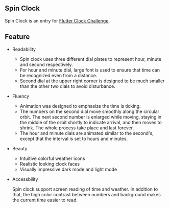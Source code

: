 ## Spin Clock

Spin Clock is an entry for [Flutter Clock Challenge](https://flutter.dev/clock). 

## Feature

- Readability

  - Spin clock uses three different dial plates to represent hour, minute and second respectively.
  - For hour and minute dial, large font is used to ensure that time can be recognized even from a distance.
  - Second dial at the upper right corner is designed to be much smaller than the other two dials to avoid disturbance. 

- Fluency

  - Animation was designed to emphasize the time is ticking. 
  - The numbers on the second dial move smoothly along the circular orbit. The next second number is enlarged while moving, staying in the middle of the orbit shortly to indicate arrival, and then moves to shrink. The whole process take place and last forever. 
  - The hour and minute dials are animated similar to the second's, except that the interval is set to hours and minutes.


- Beauty

  - Intuitive colorful weather icons
  - Realistic looking clock faces
  - Visually impressive dark mode and light mode

- Accessbility

  Spin clock support screen reading of time and weather. In addition to that, the high color contrast between numbers and background makes the current time easier to read. 
